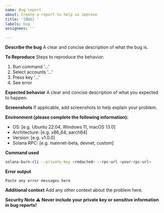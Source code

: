 ```yaml
---
name: Bug report
about: Create a report to help us improve
title: '[BUG] '
labels: bug
assignees: ''

---
```


**Describe the bug**
A clear and concise description of what the bug is.

**To Reproduce**
Steps to reproduce the behavior:
1. Run command '...'
2. Select accounts '...'
3. Press key '...'
4. See error

**Expected behavior**
A clear and concise description of what you expected to happen.

**Screenshots**
If applicable, add screenshots to help explain your problem.

**Environment (please complete the following information):**
 - OS: [e.g. Ubuntu 22.04, Windows 11, macOS 13.0]
 - Architecture: [e.g. x86_64, aarch64]
 - Version: [e.g. v1.0.0]
 - Solana RPC: [e.g. mainnet-beta, devnet, custom]

**Command used**
```bash
solana-burn-cli --private-key <redacted> --rpc-url <your-rpc-url>
```

**Error output**
```
Paste any error messages here
```

**Additional context**
Add any other context about the problem here.

**Security Note**
⚠️ **Never include your private key or sensitive information in bug reports!**
